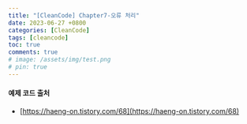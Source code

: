 ```yaml
---
title: "[CleanCode] Chapter7-오류 처리"
date: 2023-06-27 +0800
categories: [CleanCode]
tags: [cleancode]
toc: true
comments: true
# image: /assets/img/test.png
# pin: true
---
```


#### 예제 코드 출처
- [https://haeng-on.tistory.com/68](https://haeng-on.tistory.com/68)
